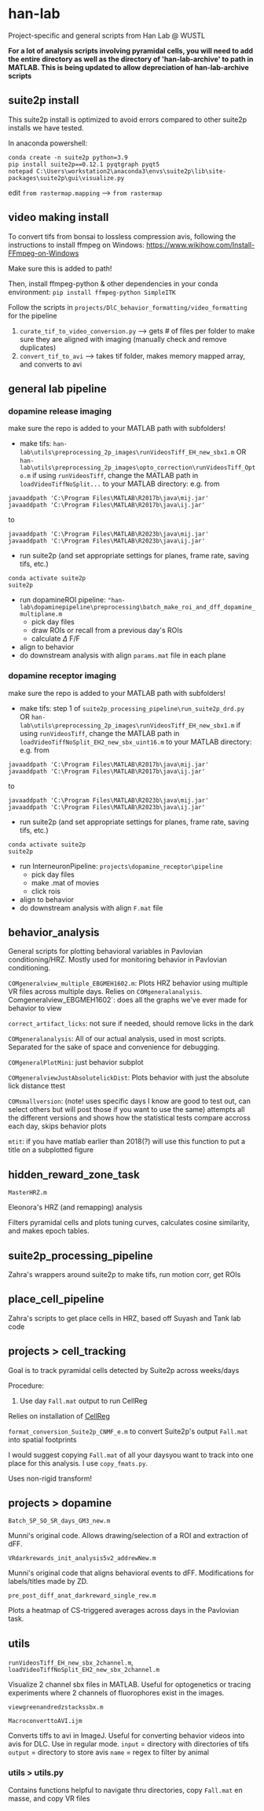 # han-lab

Project-specific and general scripts from Han Lab @ WUSTL

**For a lot of analysis scripts involving pyramidal cells, you will need to add the entire directory as well as the directory of 'han-lab-archive' to path in MATLAB. This is being updated to allow depreciation of han-lab-archive scripts**

## suite2p install
This suite2p install is optimized to avoid errors compared to other suite2p installs we have tested.

In anaconda powershell:
```
conda create -n suite2p python=3.9
pip install suite2p==0.12.1 pyqtgraph pyqt5
notepad C:\Users\workstation2\anaconda3\envs\suite2p\lib\site-packages\suite2p\gui\visualize.py
```
edit `from rastermap.mapping` --> `from rastermap`

## video making install

To convert tifs from bonsai to lossless compression avis, following the instructions to install ffmpeg on Windows:
https://www.wikihow.com/Install-FFmpeg-on-Windows

Make sure this is added to path!

Then, install ffmpeg-python & other dependencies in your conda environment: `pip install ffmpeg-python SimpleITK`

Follow the scripts in `projects/DlC_behavior_formatting/video_formatting` for the pipeline
1. `curate_tif_to_video_conversion.py` --> gets # of files per folder to make sure they are aligned with imaging (manually check and remove duplicates)
2. `convert_tif_to_avi` --> takes tif folder, makes memory mapped array, and converts to avi

## general lab pipeline 

### dopamine release imaging
make sure the repo is added to your MATLAB path with subfolders!

- make tifs: `han-lab\utils\preprocessing_2p_images\runVideosTiff_EH_new_sbx1.m` OR `han-lab\utils\preprocessing_2p_images\opto_correction\runVideosTiff_Opto.m`
if using `runVideosTiff`, change the MATLAB path in `loadVideoTiffNoSplit...` to your MATLAB directory:
e.g. from 
```
javaaddpath 'C:\Program Files\MATLAB\R2017b\java\mij.jar'
javaaddpath 'C:\Program Files\MATLAB\R2017b\java\ij.jar'
```
to 
```
javaaddpath 'C:\Program Files\MATLAB\R2023b\java\mij.jar'
javaaddpath 'C:\Program Files\MATLAB\R2023b\java\ij.jar'
```
- run suite2p (and set appropriate settings for planes, frame rate, saving tifs, etc.)
```
conda activate suite2p
suite2p
```
- run dopamineROI pipeline: `"han-lab\dopaminepipeline\preprocessing\batch_make_roi_and_dff_dopamine_multiplane.m`
  - pick day files
  - draw ROIs or recall from a previous day's ROIs
  - calculate $\Delta$ F/F
- align to behavior
- do downstream analysis with align `params.mat` file in each plane

### dopamine receptor imaging
make sure the repo is added to your MATLAB path with subfolders!

- make tifs: step 1 of `suite2p_processing_pipeline\run_suite2p_drd.py` OR `han-lab\utils\preprocessing_2p_images\runVideosTiff_EH_new_sbx1.m`
if using `runVideosTiff`, change the MATLAB path in `loadVideoTiffNoSplit_EH2_new_sbx_uint16.m` to your MATLAB directory:
e.g. from 
```
javaaddpath 'C:\Program Files\MATLAB\R2017b\java\mij.jar'
javaaddpath 'C:\Program Files\MATLAB\R2017b\java\ij.jar'
```
to 
```
javaaddpath 'C:\Program Files\MATLAB\R2023b\java\mij.jar'
javaaddpath 'C:\Program Files\MATLAB\R2023b\java\ij.jar'
```
- run suite2p (and set appropriate settings for planes, frame rate, saving tifs, etc.)
```
conda activate suite2p
suite2p
```
- run InterneuronPipeline: `projects\dopamine_receptor\pipeline`
  - pick day files
  - make .mat of movies
  - click rois
- align to behavior
- do downstream analysis with align `F.mat` file

## behavior_analysis

General scripts for plotting behavioral variables in Pavlovian conditioning/HRZ. Mostly used for monitoring behavior in Pavlovian conditioning.

`COMgeneralview_multiple_EBGMEH1602.m`: Plots HRZ behavior using multiple VR files across multiple days. Relies on `COMgeneralanalysis`.
` 
`Comgeneralview_EBGMEH1602`: does all the graphs we've ever made for behavior to view
  
`correct_artifact_licks`: not sure if needed, should remove licks in the dark
 
`COMgeneralanalysis`: All of our actual analysis, used in most scripts. Separated for the sake of space and convenience for debugging.
 
`COMgeneralPlotMini`: just behavior subplot
 
`COMgeneralviewJustAbsolutelickDist`: Plots behavior with just the absolute lick distance ttest
 
`COMsmallversion`: (note! uses specific days I know are good to test out, can select others but will post those if you want to use the same) attempts all the different versions and shows how the statistical tests compare accross each day, skips behavior plots
 
`mtit`: if you have matlab earlier than 2018(?) will use this function to put a title on a subplotted figure

## hidden_reward_zone_task

`MasterHRZ.m`

Eleonora's HRZ (and remapping) analysis

Filters pyramidal cells and plots tuning curves, calculates cosine similarity, and makes epoch tables.

## suite2p_processing_pipeline

Zahra's wrappers around suite2p to make tifs, run motion corr, get ROIs

## place_cell_pipeline

Zahra's scripts to get place cells in HRZ, based off Suyash and Tank lab code 

## projects > cell_tracking

Goal is to track pyramidal cells detected by Suite2p across weeks/days

Procedure:
1. Use day `Fall.mat` output to run CellReg

Relies on installation of [CellReg](https://github.com/zivlab/CellReg)

`format_conversion_Suite2p_CNMF_e.m` to convert Suite2p's output `Fall.mat` into spatial footprints

I would suggest copying `Fall.mat` of all your daysyou want to track into one place for this analysis. I use `copy_fmats.py`.

Uses non-rigid transform!

## projects > dopamine

`Batch_SP_SO_SR_days_GM3_new.m`

Munni's original code. Allows drawing/selection of a ROI and extraction of dFF.

`VRdarkrewards_init_analysis5v2_addrewNew.m`

Munni's original code that aligns behavioral events to dFF. Modifications for labels/titles made by ZD.

`pre_post_diff_anat_darkreward_single_rew.m`

Plots a heatmap of CS-triggered averages across days in the Pavlovian task.

## utils

`runVideosTiff_EH_new_sbx_2channel.m`, `loadVideoTiffNoSplit_EH2_new_sbx_2channel.m`

Visualize 2 channel sbx files in MATLAB. Useful for optogenetics or tracing experiments where 2 channels of fluorophores exist in the images.

`viewgreenandredzstackssbx.m`

`MacroconverttoAVI.ijm`

Converts tiffs to avi in ImageJ. Useful for converting behavior videos into avis for DLC. Use in regular mode.
`input` = directory with directories of tifs 
`output` = directory to store avis
`name` = regex to filter by animal

### utils > utils.py

Contains functions helpful to navigate thru directories, copy `Fall.mat` en masse, and copy VR files
